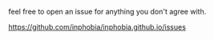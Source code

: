 feel free to open an issue for anything you don't agree with.

https://github.com/inphobia/inphobia.github.io/issues
